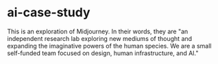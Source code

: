 # ai-case-study
This is an exploration of Midjourney. In their words, they are "an independent research lab exploring new mediums of thought and expanding the imaginative powers of the human species. We are a small self-funded team focused on design, human infrastructure, and AI."
